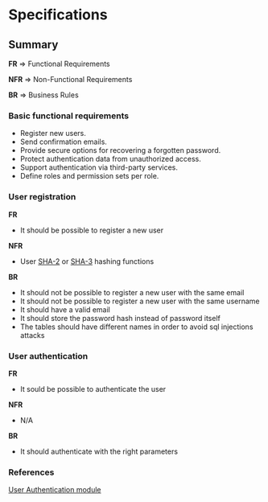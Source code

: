 # Specifications 

## Summary

**FR** => Functional Requirements

**NFR** => Non-Functional Requirements

**BR** => Business Rules

### Basic functional requirements

- Register new users.
- Send confirmation emails.
- Provide secure options for recovering a forgotten password.
- Protect authentication data from unauthorized access.
- Support authentication via third-party services.
- Define roles and permission sets per role.

### User registration

**FR**
- It should be possible to register a new user

**NFR** 
- User [SHA-2](https://en.wikipedia.org/wiki/SHA-2) or [SHA-3](https://en.wikipedia.org/wiki/SHA-3) hashing functions

**BR** 
- It should not be possible to register a new user with the same email
- It should not be possible to register a new user with the same username
- It should have a valid email
- It should store the password hash instead of password itself 
- The tables should have different names in order to avoid sql injections attacks


### User authentication

**FR**
- It sould be possible to authenticate the user

**NFR** 
- N/A

**BR** 
- It should authenticate with the right parameters


### References

[User Authentication module](https://vertabelo.com/blog/user-authentication-module/)